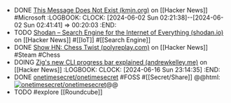 - DONE [This Message Does Not Exist (kmjn.org)](https://news.ycombinator.com/item?id=40535868) on [[Hacker News]] #Microsoft
  :LOGBOOK:
  CLOCK: [2024-06-02 Sun 02:21:38]--[2024-06-02 Sun 02:41:41] =>  00:20:03
  :END:
- TODO [Shodan – Search Engine for the Internet of Everything (shodan.io)](https://news.ycombinator.com/item?id=40548572) on [[Hacker News]] #[[IoT]] #[[Search Engine]]
- DONE [Show HN: Chess Twist (polyreplay.com)](https://news.ycombinator.com/item?id=40540006) on [[Hacker News]] #Steam #Chess
- DOING [Zig's new CLI progress bar explained (andrewkelley.me)](https://news.ycombinator.com/item?id=40519976) on [[Hacker News]]
  :LOGBOOK:
  CLOCK: [2024-06-16 Sun 23:14:35]
  :END:
- DONE [onetimesecret/onetimesecret](https://github.com/onetimesecret/onetimesecret) #FOSS #[[Secret/Share]]
  @@html: <a href="https://github.com/onetimesecret/onetimesecret/"><img src="https://github-readme-stats-astronomer.vercel.app/api/pin/?username=onetimesecret&repo=onetimesecret&theme=tokyonight" alt="onetimesecret/onetimesecret"/></a>@@
- TODO #explore [[Roundcube]]